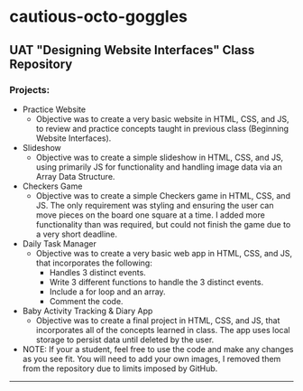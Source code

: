 # cautious-octo-goggles

## UAT "Designing Website Interfaces" Class Repository

### Projects:

- Practice Website
  - Objective was to create a very basic website in HTML, CSS, and JS, to review and practice concepts taught in previous class (Beginning Website Interfaces).
- Slideshow
  - Objective was to create a simple slideshow in HTML, CSS, and JS, using primarily JS for functionality and handling image data via an Array Data Structure.
- Checkers Game
  - Objective was to create a simple Checkers game in HTML, CSS, and JS. The only requirement was styling and ensuring the user can move pieces on the board one square at a time. I added more functionality than was required, but could not finish the game due to a very short deadline.
- Daily Task Manager
  - Objective was to create a very basic web app in HTML, CSS, and JS, that incorporates the following:
    - Handles 3 distinct events.
    - Write 3 different functions to handle the 3 distinct events.
    - Include a for loop and an array.
    - Comment the code.
- Baby Activity Tracking & Diary App
  - Objective was to create a final project in HTML, CSS, and JS, that incorporates all of the concepts learned in class. The app uses local storage to persist data until deleted by the user.
- NOTE: If your a student, feel free to use the code and make any changes as you see fit. You will need to add your own images, I removed them from the repository due to limits imposed by GitHub.

---
